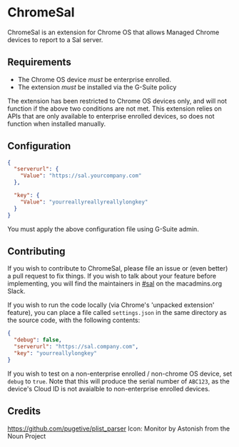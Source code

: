 # ChromeSal

ChromeSal is an extension for Chrome OS that allows Managed Chrome devices to report to a Sal server.

## Requirements

* The Chrome OS device _must_ be enterprise enrolled.
* The extension _must_ be installed via the G-Suite policy

The extension has been restricted to Chrome OS devices only, and will not function if the above two conditions are not met. This extension relies on APIs that are only available to enterprise enrolled devices, so does not function when installed manually.

## Configuration

``` json
{
  "serverurl": {
    "Value": "https://sal.yourcompany.com"
  },

  "key": {
    "Value": "yourreallyreallyreallylongkey"
  }
}
```

You must apply the above configuration file using G-Suite admin.

## Contributing

If you wish to contribute to ChromeSal, please file an issue or (even better) a pull request to fix things. If you wish to talk about your feature before implementing, you will find the maintainers in [#sal](https://macadmins.slack.com/messages/C061B9XGS) on the macadmins.org Slack.

If you wish to run the code locally (via Chrome's 'unpacked extension' feature), you can place a file called `settings.json` in the same directory as the source code, with the following contents:

``` json
{
  "debug": false,
  "serverurl": "https://sal.company.com",
  "key": "yourreallylongkey"
}
```

If you wish to test on a non-enterprise enrolled / non-chrome OS device, set `debug` to `true`. Note that this will produce the serial number of `ABC123`, as the device's Cloud ID is not avaialble to non-enterprise enrolled devices.


## Credits
https://github.com/pugetive/plist_parser
Icon: Monitor by Astonish from the Noun Project
